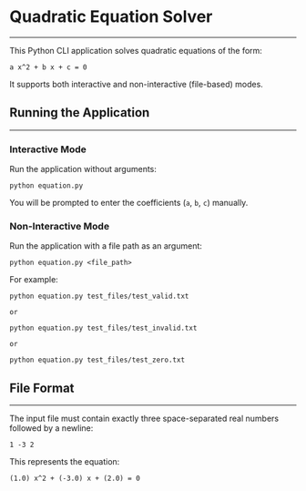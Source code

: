 # Quadratic Equation Solver
___

This Python CLI application solves quadratic equations of the form:

```
a x^2 + b x + c = 0
```

It supports both interactive and non-interactive (file-based) modes.

## Running the Application
___

### Interactive Mode

Run the application without arguments:

```
python equation.py
```

You will be prompted to enter the coefficients (`a`, `b`, `c`) manually.

### Non-Interactive Mode

Run the application with a file path as an argument:

```
python equation.py <file_path>
```

For example:

```
python equation.py test_files/test_valid.txt

or

python equation.py test_files/test_invalid.txt

or

python equation.py test_files/test_zero.txt
```

## File Format
___

The input file must contain exactly three space-separated real numbers followed by a newline:

```
1 -3 2
```

This represents the equation:

```
(1.0) x^2 + (-3.0) x + (2.0) = 0
```